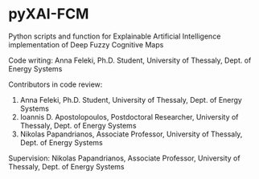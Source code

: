 # pyXAI-FCM

Python scripts and function for Explainable Artificial Intelligence implementation
of Deep Fuzzy Cognitive Maps

Code writing:
Anna Feleki, Ph.D. Student, University of Thessaly, Dept. of Energy Systems

Contributors in code review:
1. Anna Feleki, Ph.D. Student, University of Thessaly, Dept. of Energy Systems
2. Ioannis D. Apostolopoulos, Postdoctoral Researcher, University of Thessaly, Dept. of Energy Systems
3. Nikolas Papandrianos, Associate Professor, University of Thessaly, Dept. of Energy Systems

Supervision:
Nikolas Papandrianos, Associate Professor, University of Thessaly, Dept. of Energy Systems
